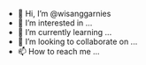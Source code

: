 - 👋 Hi, I’m @wisanggarnies
- 👀 I’m interested in ...
- 🌱 I’m currently learning ...
- 💞️ I’m looking to collaborate on ...
- 📫 How to reach me ...

<!---
wisanggarnies/wisanggarnies is a ✨ special ✨ repository because its `README.md` (this file) appears on your GitHub profile.
You can click the Preview link to take a look at your changes.
--->
